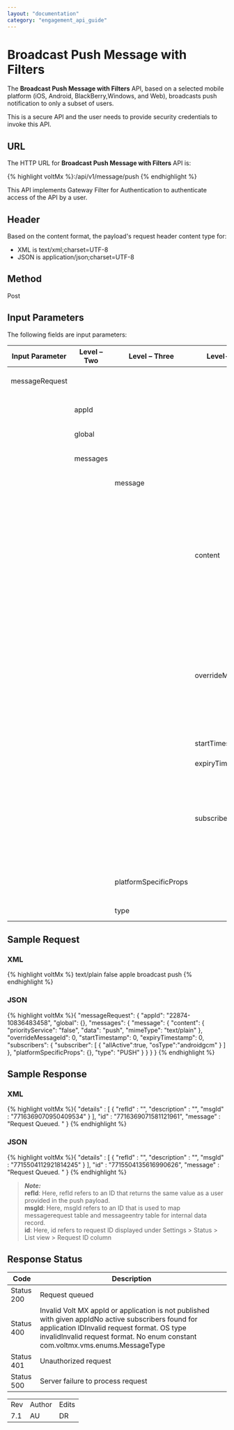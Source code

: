 ```yaml
---
layout: "documentation"
category: "engagement_api_guide"
---
```

                            


Broadcast Push Message with Filters
===================================

The **Broadcast Push Message with Filters** API, based on a selected mobile platform (iOS, Android, BlackBerry,Windows, and Web), broadcasts push notification to only a subset of users.

This is a secure API and the user needs to provide security credentials to invoke this API.

URL
---

The HTTP URL for **Broadcast Push Message with Filters** API is:

{% highlight voltMx %}<host>:<port>/api/v1/message/push
{% endhighlight %}

This API implements Gateway Filter for Authentication to authenticate access of the API by a user.

Header
------

Based on the content format, the payload's request header content type for:

*   XML is text/xml;charset=UTF-8
*   JSON is application/json;charset=UTF-8

Method
------

Post

Input Parameters
----------------

The following fields are input parameters:

  
| Input Parameter | Level – Two | Level – Three | Level- Four | Required | Description |
| --- | --- | --- | --- | --- | --- |
| messageRequest |   |   |   |   | An array of messageRequest objects |
|   | appId |   |   | Yes | Unique ID assigned to an app |
|   | global |   |   | Optional | .An array of global objects |
|   | messages |   |   |   | An array of messages objects |
|   |   | message |   |   | An array of message objects |
|   |   |   | content | Optional | An array of content objectscontent- priorityService (boolean value - Optional)- data (push message -Optional)- mimeType (label for a data so system can know it like,text/plain - Optional) |
|   |   |   | overrideMessageId | Optional | If you wish to change the push message and yet the message is not sent, then you need to pass the old message ID in sample request to update the existing push message to be sent |
|   |   |   | startTimestamp | Optional | Time relative to a starting point |
|   |   |   | expiryTimestamp | Optional | Time relative to an ending point |
|   |   |   | subscribers | osType (Required)allActive (Required) | An array of subscribers objects- allActive (boolean value)- osType (Apple, Anroid, Windows, BlackBerry, and Web) |
|   |   | platformSpecificProps |   | Optional | An array of platform specific properties. For more details, [see](Push_Message_APIs.html#platformspecificprops-input-parameters) |
|   |   | type |   | Required | Type of channel, such as push |

Sample Request
--------------

### XML

{% highlight voltMx %}<?xml version="1.0" encoding="UTF-8"?>
<messageRequest appId="BulkPushApp_132012">
   <global>
      <subscribers />
      <platformSpecificProps />
   </global>
   <messages>
      <message expiryTimestamp="0" overrideMessageId="0" refId="" startTimestamp="0" type="PUSH">
         <subscribers>
            <subscriber allActive="true" osType="iphone" />
         </subscribers>
         <content>
            <mimeType>text/plain</mimeType>
            <priorityService>false</priorityService>
            <data>apple broadcast push</data>
         </content>
      </message>
   </messages>
</messageRequest>
{% endhighlight %}

### JSON

{% highlight voltMx %}{
	"messageRequest": {
		"appId": "22874-10836483458",
		"global": {},
		"messages": {
			"message": {
				"content": {
					"priorityService": "false",
					"data": "push",
					"mimeType": "text/plain"
				},
				"overrideMessageId": 0,
				"startTimestamp": 0,
				"expiryTimestamp": 0,
				"subscribers": {
					"subscriber": [
						{
						"allActive":true,
						"osType":"androidgcm"
						}
					]
				},
				"platformSpecificProps": {},
				"type": "PUSH"
			}
		}
	}
}
{% endhighlight %}

Sample Response
---------------

### XML

{% highlight voltMx %}{
  "details" : [ {
    "refId" : "",
    "description" : "",
    "msgId" : "7716369070950409534"
  } ],
  "id" : "7716369071581121961",
  "message" : "Request Queued. "
}
{% endhighlight %}

### JSON

{% highlight voltMx %}{
  "details" : [ {
    "refId" : "",
    "description" : "",
    "msgId" : "7715504112921814245"
  } ],
  "id" : "7715504135616990626",
  "message" : "Request Queued. "
}
{% endhighlight %}

> **_Note:_**  
**refId**: Here, refId refers to an ID that returns the same value as a user provided in the push payload.  
**msgId**: Here, msgId refers to an ID that is used to map messagerequest table and messageentry table for internal data record.  
**id**: Here, id refers to request ID displayed under Settings > Status > List view > Request ID column  

Response Status
---------------

  
| Code | Description |
| --- | --- |
| Status 200 | Request queued |
| Status 400 | Invalid Volt MX appId or application is not published with given appIdNo active subscribers found for application IDInvalid request format. OS type invalidInvalid request format. No enum constant com.voltmx.vms.enums.MessageType |
| Status 401 | Unauthorized request |
| Status 500 | Server failure to process request |

<table class="TableStyle-RevisionTable" cellspacing="0" style="margin-left: 0;margin-right: auto;mc-table-style: url('../Resources/TableStyles/RevisionTable.css');" data-mc-conditions="Default.HTML"><colgroup><col class="TableStyle-RevisionTable-Column-Column1"> <col class="TableStyle-RevisionTable-Column-Column1"> <col class="TableStyle-RevisionTable-Column-Column1"></colgroup><tbody><tr class="TableStyle-RevisionTable-Body-Body1"><td class="TableStyle-RevisionTable-BodyE-Column1-Body1">Rev</td><td class="TableStyle-RevisionTable-BodyE-Column1-Body1">Author</td><td class="TableStyle-RevisionTable-BodyD-Column1-Body1">Edits</td></tr><tr class="TableStyle-RevisionTable-Body-Body1"><td class="TableStyle-RevisionTable-BodyB-Column1-Body1">7.1</td><td class="TableStyle-RevisionTable-BodyB-Column1-Body1">AU</td><td class="TableStyle-RevisionTable-BodyA-Column1-Body1">DR</td></tr></tbody></table>
